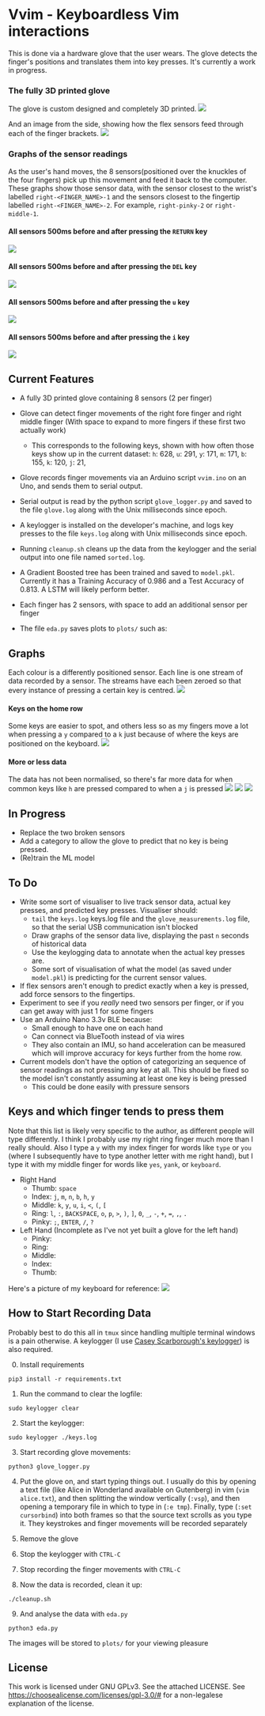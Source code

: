 # Vvim - Keyboardless Vim interactions

This is done via a hardware glove that the user wears. The glove detects the
finger's positions and translates them into key presses. It's currently a work
in progress.

### The fully 3D printed glove
The glove is custom designed and completely 3D printed.
![](images/glove_V1.jpg)

And an image from the side, showing how the flex sensors feed through each of
the finger brackets.
![](images/glove_V1_side.jpg)

### Graphs of the sensor readings
As the user's hand moves, the 8 sensors(positioned over the knuckles of the
four fingers) pick up this movement and feed it back to the computer. These
graphs show those sensor data, with the sensor closest to the wrist's labelled
`right-<FINGER_NAME>-1` and the sensors closest to the fingertip labelled
`right-<FINGER_NAME>-2`. For example, `right-pinky-2` or `right-middle-1`.


#### All sensors 500ms before and after pressing the `RETURN` key
![](images/return_500ms.png)

#### All sensors 500ms before and after pressing the `DEL` key
![](images/del_500ms.png)

#### All sensors 500ms before and after pressing the `u` key
![](images/u_500ms.png)

#### All sensors 500ms before and after pressing the `i` key
![](images/i_500ms.png)


## Current Features
- A fully 3D printed glove containing 8 sensors (2 per finger)

- Glove can detect finger movements of the right fore finger and right middle
  finger (With space to expand to more fingers if these first two actually
  work)
    - This corresponds to the following keys, shown with how often those keys
      show up in the current dataset: `h`: 628, `u`: 291, `y`: 171, `m`: 171,
      `b`: 155, `k`: 120, `j`:  21, 

- Glove records finger movements via an Arduino script `vvim.ino` on an Uno,
  and sends them to serial output.
- Serial output is read by the python script `glove_logger.py` and saved to the
  file `glove.log` along with the Unix milliseconds since epoch.
- A keylogger is installed on the developer's machine, and logs key presses to
  the file `keys.log` along with Unix milliseconds since epoch.
- Running `cleanup.sh` cleans up the data from the keylogger and the serial
  output into one file named `sorted.log`.
- A Gradient Boosted tree has been trained and saved to `model.pkl`. Currently
  it has a Training Accuracy of 0.986 and a Test Accuracy of 0.813. A LSTM will
  likely perform better.
- Each finger has 2 sensors, with space to add an additional sensor per finger
- The file `eda.py` saves plots to `plots/` such as:

## Graphs

Each colour is a differently positioned sensor. Each line is one stream of data
recorded by a sensor. The streams have each been zeroed so that every instance
of pressing a certain key is centred.
![](plots/u_500ms.png)
#### Keys on the home row
Some keys are easier to spot, and others less so as my fingers move a lot when
pressing a `y` compared to a `k` just because of where the keys are positioned
on the keyboard.
![](plots/k_500ms.png)

#### More or less data
The data has not been normalised, so there's far more data for when common keys
like `h` are pressed compared to when a `j` is pressed
![](plots/j_500ms.png)
![](plots/m_500ms.png)
![](plots/h_500ms.png)


## In Progress
- Replace the two broken sensors
- Add a category to allow the glove to predict that no key is being pressed.
- (Re)train the ML model

## To Do
- Write some sort of visualiser to live track sensor data, actual key presses,
  and predicted key presses. Visualiser should:
    - `tail` the `keys.log` keys.log file and the `glove_measurements.log`
      file, so that the serial USB communication isn't blocked
    - Draw graphs of the sensor data live, displaying the past `n` seconds of
      historical data
    - Use the keylogging data to annotate when the actual key presses are.
    - Some sort of visualisation of what the model (as saved under `model.pkl`)
      is predicting for the current sensor values.
- If flex sensors aren't enough to predict exactly when a key is pressed, add
  force sensors to the fingertips.
- Experiment to see if you _really_ need two sensors per finger, or if you can
  get away with just 1 for some fingers
- Use an Arduino Nano 3.3v BLE because:
    - Small enough to have one on each hand
    - Can connect via BlueTooth instead of via wires
    - They also contain an IMU, so hand acceleration can be measured which will
      improve accuracy for keys further from the home row.
- Current models don't have the option of categorizing an sequence of sensor
  readings as not pressing any key at all. This should be fixed so the model
  isn't constantly assuming at least one key is being pressed
    - This could be done easily with pressure sensors

## Keys and which finger tends to press them
Note that this list is likely very specific to the author, as different people
will type differently. I think I probably use my right ring finger much more
than I really should. Also I type a `y` with my index finger for words like
`type` or `you` (where I subsequently have to type another letter with me right
hand), but I type it with my middle finger for words like `yes`, `yank`, or
`keyboard`.

- Right Hand
    - Thumb: `space`
    - Index: `j`, `m`, `n`, `b`, `h`, `y`
    - Middle: `k`, `y`, `u`, `i`, `<`, `(`, `[` 
    - Ring: `l`, `:`, `BACKSPACE`, `o`, `p`, `>`, `)`, `]`, `0`, `_`, `-`, `+`, `=`, `,`, `.`
    - Pinky: `;`, `ENTER`, `/`, `?`
- Left Hand (Incomplete as I've not yet built a glove for the left hand)
    - Pinky: 
    - Ring:
    - Middle: 
    - Index: 
    - Thumb: 

Here's a picture of my keyboard for reference:
![](images/keyboard.jpg)

## How to Start Recording Data
Probably best to do this all in `tmux` since handling multiple terminal windows
is a pain otherwise. A keylogger (I use [Casey Scarborough's
keylogger](https://github.com/caseyscarborough/keylogger)) is also required.

0. Install requirements
``` 
pip3 install -r requirements.txt
```

1. Run the command to clear the logfile:
``` 
sudo keylogger clear
```

2. Start the keylogger:
``` 
sudo keylogger ./keys.log
```

3. Start recording glove movements:
``` 
python3 glove_logger.py
```

4. Put the glove on, and start typing things out. I usually do this by opening
   a text file (like Alice in Wonderland available on Gutenberg) in vim (`vim
   alice.txt`), and then splitting the window vertically (`:vsp`), and then
   opening a temporary file in which to type in (`:e tmp`). Finally, type
   (`:set cursorbind`) into both frames so that the source text scrolls as you
   type it.  They keystrokes and finger movements will be recorded separately

5. Remove the glove

6. Stop the keylogger with `CTRL-C`

7. Stop recording the finger movements with `CTRL-C`

8. Now the data is recorded, clean it up:
```
./cleanup.sh
```

9. And analyse the data with `eda.py`
```
python3 eda.py
```
The images will be stored to `plots/` for your viewing pleasure

## License
This work is licensed under GNU GPLv3. See the attached LICENSE. See
https://choosealicense.com/licenses/gpl-3.0/# for a non-legalese explanation of
the license.

